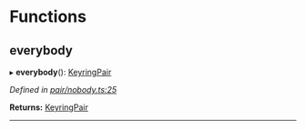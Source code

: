 

# Functions

<a id="everybody"></a>

##  everybody

▸ **everybody**(): [KeyringPair](_types_.md#keyringpair)

*Defined in [pair/nobody.ts:25](https://github.com/polkadot-js/common/blob/4c658e8/packages/keyring/src/pair/nobody.ts#L25)*

**Returns:** [KeyringPair](_types_.md#keyringpair)

___

